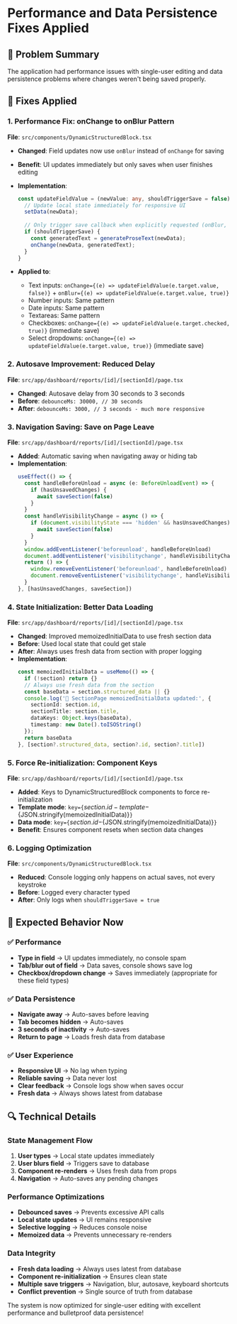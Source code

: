 # Performance and Data Persistence Fixes Applied

## 🎯 **Problem Summary**
The application had performance issues with single-user editing and data persistence problems where changes weren't being saved properly.

## 🔧 **Fixes Applied**

### 1. **Performance Fix: onChange to onBlur Pattern**
**File**: `src/components/DynamicStructuredBlock.tsx`

- **Changed**: Field updates now use `onBlur` instead of `onChange` for saving
- **Benefit**: UI updates immediately but only saves when user finishes editing
- **Implementation**:
  ```typescript
  const updateFieldValue = (newValue: any, shouldTriggerSave = false) => {
    // Update local state immediately for responsive UI
    setData(newData);
    
    // Only trigger save callback when explicitly requested (onBlur, not onChange)
    if (shouldTriggerSave) {
      const generatedText = generateProseText(newData);
      onChange(newData, generatedText);
    }
  }
  ```

- **Applied to**:
  - Text inputs: `onChange={(e) => updateFieldValue(e.target.value, false)}` + `onBlur={(e) => updateFieldValue(e.target.value, true)}`
  - Number inputs: Same pattern
  - Date inputs: Same pattern
  - Textareas: Same pattern
  - Checkboxes: `onChange={(e) => updateFieldValue(e.target.checked, true)}` (immediate save)
  - Select dropdowns: `onChange={(e) => updateFieldValue(e.target.value, true)}` (immediate save)

### 2. **Autosave Improvement: Reduced Delay**
**File**: `src/app/dashboard/reports/[id]/[sectionId]/page.tsx`

- **Changed**: Autosave delay from 30 seconds to 3 seconds
- **Before**: `debounceMs: 30000, // 30 seconds`
- **After**: `debounceMs: 3000, // 3 seconds - much more responsive`

### 3. **Navigation Saving: Save on Page Leave**
**File**: `src/app/dashboard/reports/[id]/[sectionId]/page.tsx`

- **Added**: Automatic saving when navigating away or hiding tab
- **Implementation**:
  ```typescript
  useEffect(() => {
    const handleBeforeUnload = async (e: BeforeUnloadEvent) => {
      if (hasUnsavedChanges) {
        await saveSection(false)
      }
    }
    const handleVisibilityChange = async () => {
      if (document.visibilityState === 'hidden' && hasUnsavedChanges) {
        await saveSection(false)
      }
    }
    window.addEventListener('beforeunload', handleBeforeUnload)
    document.addEventListener('visibilitychange', handleVisibilityChange)
    return () => {
      window.removeEventListener('beforeunload', handleBeforeUnload)
      document.removeEventListener('visibilitychange', handleVisibilityChange)
    }
  }, [hasUnsavedChanges, saveSection])
  ```

### 4. **State Initialization: Better Data Loading**
**File**: `src/app/dashboard/reports/[id]/[sectionId]/page.tsx`

- **Changed**: Improved memoizedInitialData to use fresh section data
- **Before**: Used local state that could get stale
- **After**: Always uses fresh data from section with proper logging
- **Implementation**:
  ```typescript
  const memoizedInitialData = useMemo(() => {
    if (!section) return {}
    // Always use fresh data from the section
    const baseData = section.structured_data || {}
    console.log('🔄 SectionPage memoizedInitialData updated:', {
      sectionId: section.id,
      sectionTitle: section.title,
      dataKeys: Object.keys(baseData),
      timestamp: new Date().toISOString()
    });
    return baseData
  }, [section?.structured_data, section?.id, section?.title])
  ```

### 5. **Force Re-initialization: Component Keys**
**File**: `src/app/dashboard/reports/[id]/[sectionId]/page.tsx`

- **Added**: Keys to DynamicStructuredBlock components to force re-initialization
- **Template mode**: `key={`${section.id}-template-${JSON.stringify(memoizedInitialData)}`}`
- **Data mode**: `key={`${section.id}-${JSON.stringify(memoizedInitialData)}`}`
- **Benefit**: Ensures component resets when section data changes

### 6. **Logging Optimization**
**File**: `src/components/DynamicStructuredBlock.tsx`

- **Reduced**: Console logging only happens on actual saves, not every keystroke
- **Before**: Logged every character typed
- **After**: Only logs when `shouldTriggerSave = true`

## 🚀 **Expected Behavior Now**

### ✅ **Performance**
- **Type in field** → UI updates immediately, no console spam
- **Tab/blur out of field** → Data saves, console shows save log
- **Checkbox/dropdown change** → Saves immediately (appropriate for these field types)

### ✅ **Data Persistence**
- **Navigate away** → Auto-saves before leaving
- **Tab becomes hidden** → Auto-saves
- **3 seconds of inactivity** → Auto-saves
- **Return to page** → Loads fresh data from database

### ✅ **User Experience**
- **Responsive UI** → No lag when typing
- **Reliable saving** → Data never lost
- **Clear feedback** → Console logs show when saves occur
- **Fresh data** → Always shows latest from database

## 🔍 **Technical Details**

### State Management Flow
1. **User types** → Local state updates immediately
2. **User blurs field** → Triggers save to database
3. **Component re-renders** → Uses fresh data from props
4. **Navigation** → Auto-saves any pending changes

### Performance Optimizations
- **Debounced saves** → Prevents excessive API calls
- **Local state updates** → UI remains responsive
- **Selective logging** → Reduces console noise
- **Memoized data** → Prevents unnecessary re-renders

### Data Integrity
- **Fresh data loading** → Always uses latest from database
- **Component re-initialization** → Ensures clean state
- **Multiple save triggers** → Navigation, blur, autosave, keyboard shortcuts
- **Conflict prevention** → Single source of truth from database

The system is now optimized for single-user editing with excellent performance and bulletproof data persistence!